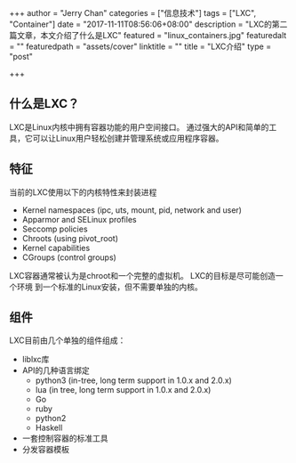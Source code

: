 +++
author = "Jerry Chan"
categories = ["信息技术"]
tags = ["LXC", "Container"]
date = "2017-11-11T08:56:06+08:00"
description = "LXC的第二篇文章，本文介绍了什么是LXC"
featured = "linux_containers.jpg"
featuredalt = ""
featuredpath = "assets/cover"
linktitle = ""
title = "LXC介绍"
type = "post"

+++

什么是LXC？
-------

LXC是Linux内核中拥有容器功能的用户空间接口。 通过强大的API和简单的工具，它可以让Linux用户轻松创建并管理系统或应用程序容器。

特征
--

当前的LXC使用以下的内核特性来封装进程

*   Kernel namespaces (ipc, uts, mount, pid, network and user)
*   Apparmor and SELinux profiles
*   Seccomp policies
*   Chroots (using pivot_root)
*   Kernel capabilities
*   CGroups (control groups)

LXC容器通常被认为是chroot和一个完整的虚拟机。 LXC的目标是尽可能创造一个环境 到一个标准的Linux安装，但不需要单独的内核。

组件
--

LXC目前由几个单独的组件组成：

*   liblxc库
*   API的几种语言绑定
    *   python3 (in-tree, long term support in 1.0.x and 2.0.x)
    *   lua (in tree, long term support in 1.0.x and 2.0.x)
    *   Go
    *   ruby
    *   python2
    *   Haskell
*   一套控制容器的标准工具
*   分发容器模板
